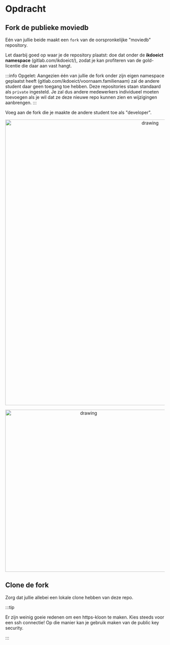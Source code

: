 # Opdracht

## Fork de publieke moviedb

Eén van jullie beide maakt een `fork` van de oorspronkelijke "moviedb" repository. 

Let daarbij goed op waar je de repository plaatst: doe dat onder de **ikdoeict namespace** (gitlab.com/ikdoeict/), zodat je kan profiteren van de gold-licentie die daar aan vast hangt.

:::info
Opgelet: Aangezien één van jullie de fork onder zijn eigen namespace geplaatst heeft (gitlab.com/ikdoeict/voornaam.familienaam) zal de andere student daar geen toegang toe hebben. Deze repositories staan standaard als `private` ingesteld. Je zal dus andere medewerkers individueel moeten toevoegen als je wil dat ze deze nieuwe repo kunnen zien en wijzigingen aanbrengen.
:::

Voeg aan de fork die je maakte de andere student toe als "developer".

<p align="center">
    <img src="/img/git/git_add_members.png" alt="drawing" width="900"/>
</p>

<p align="center">
    <img src="/img/git/git_add_members_role.png" alt="drawing" width="511"/>
</p>


## Clone de fork

Zorg dat jullie allebei een lokale clone hebben van deze repo.

:::tip

Er zijn weinig goeie redenen om een https-kloon te maken. Kies steeds voor een ssh connectie!
Op die manier kan je gebruik maken van de public key security.

:::



